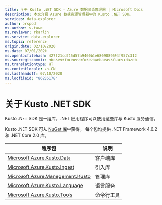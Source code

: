 ```yaml
---
title: 关于 Kusto .NET SDK - Azure 数据资源管理器 | Microsoft Docs
description: 本文介绍 Azure 数据资源管理器中的 Kusto .NET SDK。
services: data-explorer
author: orspod
ms.author: v-tawe
ms.reviewer: rkarlin
ms.service: data-explorer
ms.topic: reference
origin.date: 02/10/2020
ms.date: 07/01/2020
ms.openlocfilehash: 427f21cdf45d57a9460b4e6809889594f957c312
ms.sourcegitcommit: 9bc3e55f01e0999f05e7b4ebaea95f3ac91d32eb
ms.translationtype: HT
ms.contentlocale: zh-CN
ms.lasthandoff: 07/10/2020
ms.locfileid: "86226178"
---
```

# <a name="about-kusto-net-sdk"></a>关于 Kusto .NET SDK

Kusto .NET SDK 是一组库，.NET 应用程序可以使用这些库与 Kusto 服务通信。

Kusto .NET SDK 可从 [NuGet 库](https://www.nuget.org/)中获得。
每个包均提供 .NET Framework 4.6.2 和 .NET Core 2.0 库。

|程序包                                                                                             |说明        |
|----------------------------------------------------------------------------------------------------|-------------------|
|[Microsoft.Azure.Kusto.Data](https://www.nuget.org/packages/Microsoft.Azure.Kusto.Data/)            |客户端库     |
|[Microsoft.Azure.Kusto.Ingest](https://www.nuget.org/packages/Microsoft.Azure.Kusto.Ingest/)        |引入库  |
|[Microsoft.Azure.Management.Kusto](https://www.nuget.org/packages/Microsoft.Azure.Management.Kusto/)|管理库 |
|[Microsoft.Azure.Kusto.Language](https://www.nuget.org/packages/Microsoft.Azure.Kusto.Language/)    |语言服务   |
|[Microsoft.Azure.Kusto.Tools](https://www.nuget.org/packages/Microsoft.Azure.Kusto.Tools/)          |命令行工具 |

